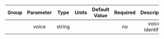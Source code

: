 | Group | Parameter |  Type  | Units | Default Value | Required |   Description    | Notes |
|:-----:|:---------:|:------:|:-----:|:-------------:|:--------:|:----------------:|:-----:|
|       |   voice   | string |       |               |    no    | voice identifier |       |
